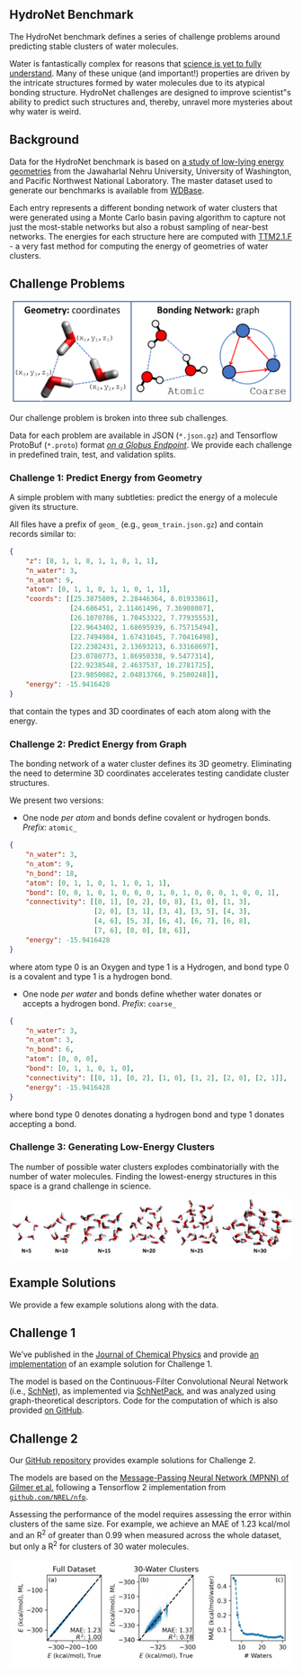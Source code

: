 ## HydroNet Benchmark

The HydroNet benchmark defines a series of challenge problems around predicting stable clusters of water molecules.

Water is fantastically complex for reasons that [science is yet to fully understand](http://www1.lsbu.ac.uk/water/water_anomalies.html). Many of these unique (and important!) properties are driven by the intricate structures formed by water molecules due to its atypical bonding structure. HydroNet challenges are designed to improve scientist"s ability to predict such structures and, thereby, unravel more mysteries about why water is weird.

## Background

Data for the HydroNet benchmark is based on [a study of low-lying energy geometries](https://aip.scitation.org/doi/10.1063/1.5128378)  from the Jawaharlal Nehru University, University of Washington, and Pacific Northwest National Laboratory. The master dataset used to generate our benchmarks is available from [WDBase](https://sites.uw.edu/wdbase/).

Each entry represents a different bonding network of water clusters that were generated using a Monte Carlo basin paving algorithm to capture not just the most-stable networks but also a robust sampling of near-best networks. The energies for each structure here are computed with [TTM2.1.F](https://pubs.acs.org/doi/abs/10.1021/jp056477k) - a very fast method for computing the energy of geometries of water clusters.

## Challenge Problems

![challenge-display](./img/benchmarks.png)

Our challenge problem is broken into three sub challenges. 

Data for each problem are available in JSON (`*.json.gz`) and Tensorflow ProtoBuf (`*.proto`) format [*on a Globus Endpoint*](https://app.globus.org/file-manager?origin_id=e38ee745-6d04-11e5-ba46-22000b92c6ec&origin_path=%2Fexalearn-design%2Fneurips%2Fdata%2Foutput%2F). We provide each challenge in predefined train, test, and validation splits.

### Challenge 1: Predict Energy from Geometry

A simple problem with many subtleties: predict the energy of a molecule given its structure.

All files have a prefix of `geom_` (e.g., `geom_train.json.gz`) and contain records similar to:

```json
{
    "z": [8, 1, 1, 8, 1, 1, 8, 1, 1],
    "n_water": 3,
    "n_atom": 9,
    "atom": [0, 1, 1, 0, 1, 1, 0, 1, 1],
    "coords": [[25.3875809, 2.28446364, 8.01933861],
               [24.686451, 2.11461496, 7.36908007],
               [26.1070786, 1.70453322, 7.77935553],
               [22.9643402, 1.68695939, 6.75715494],
               [22.7494984, 1.67431045, 7.70416498],
               [22.2382431, 2.13693213, 6.33168697],
               [23.0780773, 1.86950338, 9.5477314],
               [22.9238548, 2.4637537, 10.2781725],
               [23.9850082, 2.04813766, 9.2500248]],
    "energy": -15.9416428
}
```

that contain the types and 3D coordinates of each atom along with the energy.

### Challenge 2: Predict Energy from Graph

The bonding network of a water cluster defines its 3D geometry. Eliminating the need to determine 3D coordinates accelerates testing candidate cluster structures.

We present two versions: 

- One node _per atom_ and bonds define covalent or hydrogen bonds. *Prefix*: `atomic_`

```json
{
    "n_water": 3,
    "n_atom": 9,
    "n_bond": 18,
    "atom": [0, 1, 1, 0, 1, 1, 0, 1, 1],
    "bond": [0, 0, 1, 0, 1, 0, 0, 0, 1, 0, 1, 0, 0, 0, 1, 0, 0, 1],
    "connectivity": [[0, 1], [0, 2], [0, 8], [1, 0], [1, 3],
                     [2, 0], [3, 1], [3, 4], [3, 5], [4, 3],
                     [4, 6], [5, 3], [6, 4], [6, 7], [6, 8],
                     [7, 6], [8, 0], [8, 6]],
    "energy": -15.9416428
}
```

where atom type 0 is an Oxygen and type 1 is a Hydrogen, and bond type 0 is a covalent and type 1 is a hydrogen bond.

- One node _per water_ and bonds define whether water donates or accepts a hydrogen bond. *Prefix*: `coarse_`

```json
{
    "n_water": 3,
    "n_atom": 3,
    "n_bond": 6,
    "atom": [0, 0, 0],
    "bond": [0, 1, 1, 0, 1, 0],
    "connectivity": [[0, 1], [0, 2], [1, 0], [1, 2], [2, 0], [2, 1]],
    "energy": -15.9416428
}
```
where bond type 0 denotes donating a hydrogen bond and type 1 donates accepting a bond.


### Challenge 3: Generating Low-Energy Clusters

The number of possible water clusters explodes combinatorially with the number of water molecules. Finding the lowest-energy structures in this space is a grand challenge in science. 

![example-clusters](./img/cluster-examples.png)

## Example Solutions

We provide a few example solutions along with the data.

## Challenge 1

We’ve published in the [Journal of Chemical Physics](https://aip.scitation.org/doi/10.1063/5.0009933) and provide [an implementation](https://github.com/exalearn/molecular-graph-descriptors) of an example solution for Challenge 1. 

The model is based on the Continuous-Filter Convolutional Neural Network (i.e., [SchNet](https://aip.scitation.org/doi/10.1063/1.5019779)), as implemented via [SchNetPack](https://schnetpack.readthedocs.io/), and was analyzed using graph-theoretical descriptors. Code for the computation of which is also provided [on GitHub](https://github.com/exalearn/molecular-graph-descriptors).

## Challenge 2

Our [GitHub repository](https://github.com/exalearn/hydronet) provides example solutions for Challenge 2.

The models are based on the [Message-Passing Neural Network (MPNN) of Gilmer et al.](https://arxiv.org/abs/1704.01212) following a Tensorflow 2 implementation from [`github.com/NREL/nfp`](https://github.com/NREL/nfp).

Assessing the performance of the model requires assessing the error within clusters of the same size. For example, we achieve an MAE of 1.23 kcal/mol and an R<sup>2</sup> of greater than 0.99 when measured across the whole dataset, but only a R<sup>2</sup> for clusters of 30 water molecules.

![mpnn-performance](./img/mpnn-performance.png)
